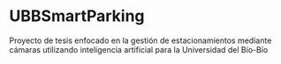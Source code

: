 # UBBSmartParking
 Proyecto de tesis enfocado en la gestión de estacionamientos mediante cámaras utilizando inteligencia artificial para la Universidad del Bío-Bío
